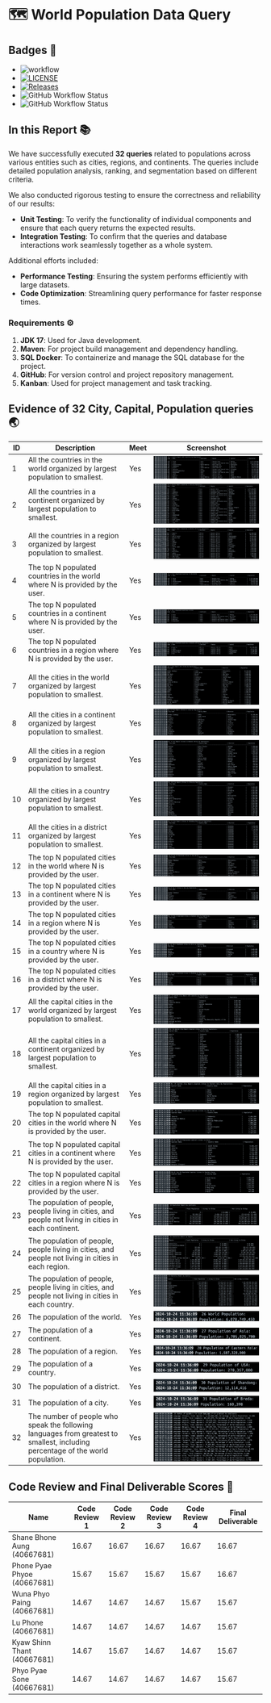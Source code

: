 # 🗺️  World Population Data Query

## **Badges** 🚀
- ![workflow](https://github.com/PhonePyaePhyoee/DevOpGp6/actions/workflows/main.yml/badge.svg)
- [![LICENSE](https://img.shields.io/github/license/PhonePyaePhyoee/DevOpGp6.svg?style=flat-square)](https://github.com/<github-username>/devops/blob/master/LICENSE)
- [![Releases](https://img.shields.io/github/release/PhonePyaePhyoee/DevOpGp6/all.svg?style=flat-square)](https://github.com/PhonePyaePhyoee/DevOpGp6/releases)
- ![GitHub Workflow Status](https://img.shields.io/github/actions/workflow/status/eau-dae-raie-A/Dev-Ops-Group-1-/main.yml?branch=master&style=flat-square&label=Master)
- ![GitHub Workflow Status](https://img.shields.io/github/actions/workflow/status/eau-dae-raie-A/Dev-Ops-Group-1-/main.yml?branch=develop&style=flat-square&label=Develop)



## In this Report 📚

We have successfully executed **32 queries** related to populations across various entities such as cities, regions, and continents. The queries include detailed population analysis, ranking, and segmentation based on different criteria.

We also conducted rigorous testing to ensure the correctness and reliability of our results:

- **Unit Testing**: To verify the functionality of individual components and ensure that each query returns the expected results.
- **Integration Testing**: To confirm that the queries and database interactions work seamlessly together as a whole system.

Additional efforts included:

- **Performance Testing**: Ensuring the system performs efficiently with large datasets.
- **Code Optimization**: Streamlining query performance for faster response times.


### **Requirements** ⚙️
1. **JDK 17**: Used for Java development.
2. **Maven**: For project build management and dependency handling.
3. **SQL Docker**: To containerize and manage the SQL database for the project.
4. **GitHub**: For version control and project repository management.
5. **Kanban**: Used for project management and task tracking.




## **Evidence of 32 City, Capital, Population queries** 🌏
| **ID** | **Description**                                                                                              | **Meet** | **Screenshot**                               |
|-------|--------------------------------------------------------------------------------------------------------------|--------|---------------------------------------------|
| 1     | All the countries in the world organized by largest population to smallest.                                   | Yes    | ![](./evidancescreenshots/1.png)            |
| 2     | All the countries in a continent organized by largest population to smallest.                                 | Yes    | ![](./evidancescreenshots/2.png)            |
| 3     | All the countries in a region organized by largest population to smallest.                                    | Yes    | ![](./evidancescreenshots/3.png)            |
| 4     | The top N populated countries in the world where N is provided by the user.                                   | Yes    | ![](./evidancescreenshots/4.png)            |
| 5     | The top N populated countries in a continent where N is provided by the user.                                 | Yes    | ![](./evidancescreenshots/5.png)            |
| 6     | The top N populated countries in a region where N is provided by the user.                                    | Yes    | ![](./evidancescreenshots/6.png)            |
| 7     | All the cities in the world organized by largest population to smallest.                                      | Yes    | ![](./evidancescreenshots/7.png)            |
| 8     | All the cities in a continent organized by largest population to smallest.                                    | Yes    | ![](./evidancescreenshots/8update.png)      |
| 9     | All the cities in a region organized by largest population to smallest.                                       | Yes    | ![](./evidancescreenshots/9.png)            |
| 10    | All the cities in a country organized by largest population to smallest.                                      | Yes    | ![](./evidancescreenshots/10.png)           |
| 11    | All the cities in a district organized by largest population to smallest.                                     | Yes    | ![](./evidancescreenshots/11update.png)     |
| 12    | The top N populated cities in the world where N is provided by the user.                                      | Yes    | ![](./evidancescreenshots/12.png)           |
| 13    | The top N populated cities in a continent where N is provided by the user.                                    | Yes    | ![](./evidancescreenshots/13.png)           |
| 14    | The top N populated cities in a region where N is provided by the user.                                       | Yes    | ![](./evidancescreenshots/14.png)           |
| 15    | The top N populated cities in a country where N is provided by the user.                                      | Yes    | ![](./evidancescreenshots/15.png)           |
| 16    | The top N populated cities in a district where N is provided by the user.                                     | Yes    | ![](./evidancescreenshots/16.png)           |
| 17    | All the capital cities in the world organized by largest population to smallest.                              | Yes    | ![](./evidancescreenshots/17.png)           |
| 18    | All the capital cities in a continent organized by largest population to smallest.                            | Yes    | ![](./evidancescreenshots/18.png)           |
| 19    | All the capital cities in a region organized by largest population to smallest.                               | Yes    | ![](./evidancescreenshots/19.png)           |
| 20    | The top N populated capital cities in the world where N is provided by the user.                              | Yes    | ![](./evidancescreenshots/20.png)           |
| 21    | The top N populated capital cities in a continent where N is provided by the user.                            | Yes    | ![](./evidancescreenshots/21.png)           |
| 22    | The top N populated capital cities in a region where N is provided by the user.                               | Yes    | ![](./evidancescreenshots/22.png)           |
| 23    | The population of people, people living in cities, and people not living in cities in each continent.         | Yes    | ![](./evidancescreenshots/23.png)           |
| 24    | The population of people, people living in cities, and people not living in cities in each region.            | Yes    | ![](./evidancescreenshots/24.png)           |
| 25    | The population of people, people living in cities, and people not living in cities in each country.           | Yes    | ![](./evidancescreenshots/25.png)           |
| 26    | The population of the world.                                                                                  | Yes    | ![](./evidancescreenshots/26.png)           |
| 27    | The population of a continent.                                                                                | Yes    | ![](./evidancescreenshots/27.png)           |
| 28    | The population of a region.                                                                                   | Yes    | ![](./evidancescreenshots/28.png)           |
| 29    | The population of a country.                                                                                  | Yes    | ![](./evidancescreenshots/29.png)           |
| 30    | The population of a district.                                                                                 | Yes    | ![](./evidancescreenshots/30.png)           |
| 31    | The population of a city.                                                                                     | Yes    | ![](./evidancescreenshots/31.png)           |
| 32    | The number of people who speak the following languages from greatest to smallest, including percentage of the world population. | Yes  | ![](./evidancescreenshots/32.png)           |



## Code Review and Final Deliverable Scores 👥
| Name                      | Code Review 1 | Code Review 2 | Code Review 3 | Code Review 4 | Final Deliverable |
|---------------------------|---------------|---------------|---------------|---------------|-------------------|
| Shane Bhone Aung (40667681)  | 16.67         | 16.67         | 16.67         | 16.67         | 16.67              |
| Phone Pyae Phyoe (40667681)  | 15.67         | 15.67         | 15.67         | 15.67         | 16.67              |
| Wuna Phyo Paing (40667681)   | 14.67         | 14.67         | 14.67         | 15.67         | 15.67              |
| Lu Phone (40667681)          | 14.67         | 14.67         | 14.67         | 14.67         | 15.67              |
| Kyaw Shinn Thant (40667681)  | 14.67         | 15.67         | 14.67         | 14.67         | 15.67              |
| Phyo Pyae Sone (40667681)    | 14.67         | 14.67         | 14.67         | 14.67         | 15.67              |






